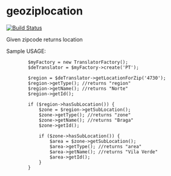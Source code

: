 geoziplocation
==========

[![Build Status](https://travis-ci.org/ebidtech/geoziplocation.png?branch=master)](https://travis-ci.org/ebidtech/geoziplocation)

Given zipcode returns location

Sample USAGE:

```
        $myFactory = new TranslatorFactory();
        $deTranslator = $myFactory->create('PT');

        $region = $deTranslator->getLocationForZip('4730');
        $region->getType(); //returns "region"
        $region->getName(); //returns "Norte"
        $region->getId();

        if ($region->hasSubLocation()) {
            $zone = $region->getSubLocation();
            $zone->getType(); //returns "zone"
            $zone->getName(); //returns "Braga"
            $zone->getId();

            if ($zone->hasSubLocation()) {
                $area = $zone->getSubLocation();
                $area->getType(); //returns "area"
                $area->getName(); //returns "Vila Verde"
                $area->getId();
            }
        }
        
 ```
